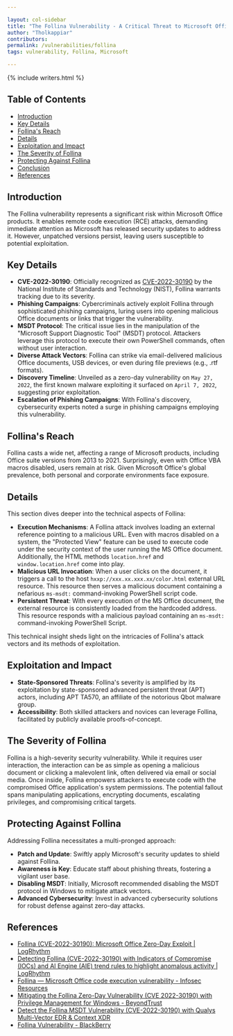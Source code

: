 ```yaml
---

layout: col-sidebar
title: "The Follina Vulnerability - A Critical Threat to Microsoft Office"
author: "Tholkappiar"
contributors: 
permalink: /vulnerabilities/follina
tags: vulnerability, Follina, Microsoft

---
```


{% include writers.html %}

## Table of Contents
- [Introduction](#introduction)
- [Key Details](#key-details)
- [Follina's Reach](#follinas-reach)
- [Details](#details)
- [Exploitation and Impact](#exploitation-and-impact)
- [The Severity of Follina](#the-severity-of-follina)
- [Protecting Against Follina](#protecting-against-follina)
- [Conclusion](#conclusion)
- [References](#references)

## Introduction

The Follina vulnerability represents a significant risk within Microsoft Office products. It enables remote code execution (RCE) attacks, demanding immediate attention as Microsoft has released security updates to address it. However, unpatched versions persist, leaving users susceptible to potential exploitation.

## Key Details

- **CVE-2022-30190**: Officially recognized as [CVE-2022-30190](https://nvd.nist.gov/vuln/detail/CVE-2022-30190) by the National Institute of Standards and Technology (NIST), Follina warrants tracking due to its severity.
- **Phishing Campaigns**: Cybercriminals actively exploit Follina through sophisticated phishing campaigns, luring users into opening malicious Office documents or links that trigger the vulnerability.
- **MSDT Protocol**: The critical issue lies in the manipulation of the "Microsoft Support Diagnostic Tool" (MSDT) protocol. Attackers leverage this protocol to execute their own PowerShell commands, often without user interaction.
- **Diverse Attack Vectors**: Follina can strike via email-delivered malicious Office documents, USB devices, or even during file previews (e.g., .rtf formats).
- **Discovery Timeline**: Unveiled as a zero-day vulnerability on `May 27, 2022`, the first known malware exploiting it surfaced on `April 7, 2022`, suggesting prior exploitation.
- **Escalation of Phishing Campaigns**: With Follina's discovery, cybersecurity experts noted a surge in phishing campaigns employing this vulnerability.

## Follina's Reach

Follina casts a wide net, affecting a range of Microsoft products, including Office suite versions from 2013 to 2021. Surprisingly, even with Office VBA macros disabled, users remain at risk. Given Microsoft Office's global prevalence, both personal and corporate environments face exposure.

## Details

This section dives deeper into the technical aspects of Follina:

- **Execution Mechanisms**: A Follina attack involves loading an external reference pointing to a malicious URL. Even with macros disabled on a system, the "Protected View" feature can be used to execute code under the security context of the user running the MS Office document. Additionally, the HTML methods `location.href` and `window.location.href` come into play.
- **Malicious URL Invocation**: When a user clicks on the document, it triggers a call to the host `hxxp://xxx.xx.xxx.xx/color.html` external URL resource. This resource then serves a malicious document containing a nefarious `ms-msdt:` command-invoking PowerShell script code.
- **Persistent Threat**: With every execution of the MS Office document, the external resource is consistently loaded from the hardcoded address. This resource responds with a malicious payload containing an `ms-msdt:` command-invoking PowerShell Script.

This technical insight sheds light on the intricacies of Follina's attack vectors and its methods of exploitation.

## Exploitation and Impact

- **State-Sponsored Threats**: Follina's severity is amplified by its exploitation by state-sponsored advanced persistent threat (APT) actors, including APT TA570, an affiliate of the notorious Qbot malware group.
- **Accessibility**: Both skilled attackers and novices can leverage Follina, facilitated by publicly available proofs-of-concept.

## The Severity of Follina

Follina is a high-severity security vulnerability. While it requires user interaction, the interaction can be as simple as opening a malicious document or clicking a malevolent link, often delivered via email or social media. Once inside, Follina empowers attackers to execute code with the compromised Office application's system permissions. The potential fallout spans manipulating applications, encrypting documents, escalating privileges, and compromising critical targets.

## Protecting Against Follina

Addressing Follina necessitates a multi-pronged approach:

- **Patch and Update**: Swiftly apply Microsoft's security updates to shield against Follina.
- **Awareness is Key**: Educate staff about phishing threats, fostering a vigilant user base.
- **Disabling MSDT**: Initially, Microsoft recommended disabling the MSDT protocol in Windows to mitigate attack vectors.
- **Advanced Cybersecurity**: Invest in advanced cybersecurity solutions for robust defense against zero-day attacks.

## References

- [Follina (CVE-2022-30190): Microsoft Office Zero-Day Exploit | LogRhythm](https://www.huntress.com/blog/microsoft-office-remote-code-execution-follina-msdt-bug)
- [Detecting Follina (CVE-2022-30190) with Indicators of Compromise (IOCs) and AI Engine (AIE) trend rules to highlight anomalous activity | LogRhythm](https://www.logpoint.com/en/blog/detecting-follina-microsoft-office-remote-code-execution-zero-day/)
- [Follina — Microsoft Office code execution vulnerability - Infosec Resources](https://www.bleepingcomputer.com/news/security/windows-zero-day-exploited-in-us-local-govt-phishing-attacks/)
- [Mitigating the Follina Zero-Day Vulnerability (CVE 2022-30190) with Privilege Management for Windows - BeyondTrust](https://www.beyondtrust.com/blog/entry/mitigating-the-follina-zero-day-vulnerability-cve-2022-30190-with-privilege-management-for-windows)
- [Detect the Follina MSDT Vulnerability (CVE-2022-30190) with Qualys Multi-Vector EDR & Context XDR](https://vulners.com/qualysblog/QUALYSBLOG:A63B251EBA1A69DBCD57674990704F6C)
- [Follina Vulnerability - BlackBerry](https://www.blackberry.com/us/en/solutions/endpoint-security/security-vulnerabilities/follina-vulnerability)
